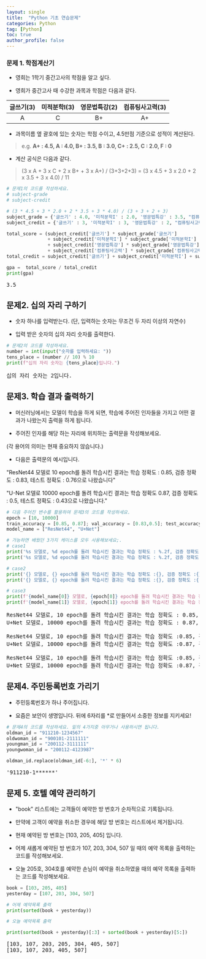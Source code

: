 ```yaml
---
layout: single
title:  "Python 기초 연습문제"
categories: Python
tag: [Python]
toc: true
author_profile: false
---
```


<head>
  <style>
    table.dataframe {
      white-space: normal;
      width: 100%;
      height: 240px;
      display: block;
      overflow: auto;
      font-family: Arial, sans-serif;
      font-size: 0.9rem;
      line-height: 20px;
      text-align: center;
      border: 0px !important;
    }

    table.dataframe th {
      text-align: center;
      font-weight: bold;
      padding: 8px;
    }

    table.dataframe td {
      text-align: center;
      padding: 8px;
    }

    table.dataframe tr:hover {
      background: #b8d1f3; 
    }

    .output_prompt {
      overflow: auto;
      font-size: 0.9rem;
      line-height: 1.45;
      border-radius: 0.3rem;
      -webkit-overflow-scrolling: touch;
      padding: 0.8rem;
      margin-top: 0;
      margin-bottom: 15px;
      font: 1rem Consolas, "Liberation Mono", Menlo, Courier, monospace;
      color: $code-text-color;
      border: solid 1px $border-color;
      border-radius: 0.3rem;
      word-break: normal;
      white-space: pre;
    }

  .dataframe tbody tr th:only-of-type {
      vertical-align: middle;
  }

  .dataframe tbody tr th {
      vertical-align: top;
  }

  .dataframe thead th {
      text-align: center !important;
      padding: 8px;
  }

  .page__content p {
      margin: 0 0 0px !important;
  }

  .page__content p > strong {
    font-size: 0.8rem !important;
  }

  </style>
</head>


### 문제 1.  학점계산기



- 영희는 1학기 중간고사의 학점을 알고 싶다.

- 영희가 중간고사 때 수강한 과목과 학점은 다음과 같다.



| **글쓰기(3)** | **미적분학I(3)** | **영문법특강(2)** | **컴퓨팅사고력(3)** | 
|:--------:|:--------:|:--------:|:--------:|
| A | C | B+ | A+ | 


- 과목이름 옆 괄호에 있는 숫자는 학점 수이고, 4.5만점 기준으로 성적이 계산된다.

> e.g. <b>A+ : 4.5,   A : 4.0,   B+ : 3.5,   B : 3.0,   C+ : 2.5,   C : 2.0,   F : 0</b>



- 계산 공식은 다음과 같다.

> (3 x A + 3 x C + 2 x B+ + 3 x A+) / (3+3+2+3) = (3 x 4.5 + 3 x 2.0 + 2 x 3.5 + 3 x 4.0) / 11



```python
# 문제1의 코드를 작성하세요.
# subject-grade
# subject-credit

# (3 * 4.5 + 3 * 2.0 + 2 * 3.5 + 3 * 4.0) / (3 + 3 + 2 + 3)
subject_grade = {'글쓰기' : 4.0, '미적분학I' : 2.0, '영문법특강' : 3.5, "컴퓨팅사고력" : 4.5}
subject_credit = {'글쓰기' : 3, '미적분학I' : 3, '영문법특강' : 2, "컴퓨팅사고력" : 3}

total_score = (subject_credit['글쓰기'] * subject_grade['글쓰기']
               + subject_credit['미적분학I'] * subject_grade['미적분학I']
               + subject_credit['영문법특강'] * subject_grade['영문법특강']
               + subject_credit['컴퓨팅사고력'] * subject_grade['컴퓨팅사고력'])
total_credit = subject_credit['글쓰기'] + subject_credit['미적분학I'] + subject_credit['영문법특강'] + subject_credit['컴퓨팅사고력']

gpa =  total_score / total_credit
print(gpa)
```

<pre>
3.5
</pre>
## 문제2. 십의 자리 구하기



* 숫자 하나를 입력받는다. (단, 입력하는 숫자는 무조건 두 자리 이상의 자연수)

* 입력 받은 숫자의 십의 자리 숫자를 출력한다.



```python
# 문제2의 코드를 작성하세요.
number = int(input("숫자를 입력하세요: "))
tens_place = (number // 10) % 10
print(f"십의 자리 숫자는 {tens_place}입니다.")
```

<pre>
십의 자리 숫자는 2입니다.
</pre>
## 문제3. 학습 결과 출력하기

- 머신러닝에서는 모델이 학습을 하게 되면, 학습에 주어진 인자들을 가지고 어떤 결과가 나왔는지 출력을 하게 됩니다.



- 주어진 인자를 해당 하는 자리에 위치하는 출력문을 작성해보세요.

(각 용어의 의미는 현재 중요하지 않습니다.)





- 다음은 출력문의 예시입니다.





"ResNet44 모델로 10 epoch를 돌려 학습시킨 결과는 학습 정확도 : 0.85, 검증 정확도 : 0.83, 테스트 정확도 : 0.76으로 나왔습니다"



"U-Net 모델로 10000 epoch를 돌려 학습시킨 결과는 학습 정확도 0.87, 검증 정확도 : 0.5, 테스트 정확도 : 0.43으로 나왔습니다."




```python
# 다음 주어진 변수를 활용하여 문제3의 코드를 작성하세요.
epoch = [10, 10000]
train_accuracy = [0.85, 0.87]; val_accuracy = [0.83,0.5]; test_accuracy = [0.76,0.43]
model_name = ["ResNet44", "U+Net"]

# 가능하면 배웠던 3가지 케이스를 모두 사용해보세요;.
# case1 
print('%s 모델로, %d epoch를 돌려 학습시킨 결과는 학습 정확도 : %.2f, 검증 정확도 : %.2f, 테스트 정확도 : %.2f으로 나왔습니다.' %(model_name[0], epoch[0], train_accuracy[0], val_accuracy[0], test_accuracy[0]))
print('%s 모델로, %d epoch를 돌려 학습시킨 결과는 학습 정확도 : %.2f, 검증 정확도 : %.2f, 테스트 정확도 : %.2f으로 나왔습니다.' %(model_name[1], epoch[1], train_accuracy[1], val_accuracy[1], test_accuracy[1]), '\n')

# case2
print('{} 모델로, {} epoch를 돌려 학습시킨 결과는 학습 정확도 :{}, 검증 정확도 :{}, 테스트 정확도 :{}으로 나왔습니다.'.format(model_name[0], epoch[0], train_accuracy[0], val_accuracy[0], test_accuracy[0]))
print('{} 모델로, {} epoch를 돌려 학습시킨 결과는 학습 정확도 :{}, 검증 정확도 :{:.2f}, 테스트 정확도 :{}으로 나왔습니다.'.format(model_name[1], epoch[1], train_accuracy[1], val_accuracy[1], test_accuracy[1]),'\n')

# case3
print(f'{model_name[0]} 모델로, {epoch[0]} epoch를 돌려 학습시킨 결과는 학습 정확도 :{train_accuracy[0]}, 검증 정확도 :{val_accuracy[0]}, 테스트 정확도 :{test_accuracy[0]}으로 나왔습니다.')  
print(f'{model_name[1]} 모델로, {epoch[1]} epoch를 돌려 학습시킨 결과는 학습 정확도 :{train_accuracy[1]}, 검증 정확도 :{val_accuracy[1]:.2f}, 테스트 정확도 :{test_accuracy[1]}으로 나왔습니다.')
```

<pre>
ResNet44 모델로, 10 epoch를 돌려 학습시킨 결과는 학습 정확도 : 0.85, 검증 정확도 : 0.83, 테스트 정확도 : 0.76으로 나왔습니다.
U+Net 모델로, 10000 epoch를 돌려 학습시킨 결과는 학습 정확도 : 0.87, 검증 정확도 : 0.50, 테스트 정확도 : 0.43으로 나왔습니다. 

ResNet44 모델로, 10 epoch를 돌려 학습시킨 결과는 학습 정확도 :0.85, 검증 정확도 :0.83, 테스트 정확도 :0.76으로 나왔습니다.
U+Net 모델로, 10000 epoch를 돌려 학습시킨 결과는 학습 정확도 :0.87, 검증 정확도 :0.50, 테스트 정확도 :0.43으로 나왔습니다. 

ResNet44 모델로, 10 epoch를 돌려 학습시킨 결과는 학습 정확도 :0.85, 검증 정확도 :0.83, 테스트 정확도 :0.76으로 나왔습니다.
U+Net 모델로, 10000 epoch를 돌려 학습시킨 결과는 학습 정확도 :0.87, 검증 정확도 :0.50, 테스트 정확도 :0.43으로 나왔습니다.
</pre>
## 문제4. 주민등록번호 가리기



* 주민등록번호가 하나 주어집니다.

* 요즘은 보안이 생명입니다. 뒤에 6자리를 *로 만들어서 소중한 정보를 지키세요!



```python
# 문제4의 코드를 작성하세요. 밑의 4가지중 아무거나 사용하시면 됩니다.
oldman_id = "911210-1234567"
oldwoman_id = "900101-2111111"
youngman_id = "200112-3111111"
youngwoman_id = "200112-4123987"

oldman_id.replace(oldman_id[-6:], '*' * 6)
```

<pre>
'911210-1******'
</pre>
## 문제 5. 호텔 예약 관리하기



- "book" 리스트에는 고객들이 예약한 방 번호가 순차적으로 기록됩니다.



- 만약에 고객이 예약을 취소한 경우에 해당 방 번호는 리스트에서 제거됩니다.



- 현재 예약된 방 번호는 [103, 205, 405] 입니다.



- 어제 새롭게 예약된 방 번호가 107, 203, 304, 507 일 때의 예약 목록을 출력하는 코드를 작성해보세요.



- 오늘 205호, 304호를 예약한 손님이 예약을 취소하였을 때의 예약 목록을 출력하는 코드를 작성해보세요.



```python
book = [103, 205, 405]
yesterday = [107, 203, 304, 507]

# 어제 예약목록 출력
print(sorted(book + yesterday))

# 오늘 예약목록 출력

print(sorted(book + yesterday)[:3] + sorted(book + yesterday)[5:])
```

<pre>
[103, 107, 203, 205, 304, 405, 507]
[103, 107, 203, 405, 507]
</pre>
